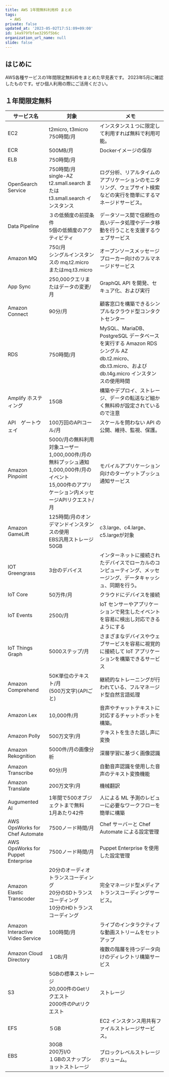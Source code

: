 ```yaml
---
title: AWS 1年間無料利用枠 まとめ
tags:
  - AWS
private: false
updated_at: '2023-05-02T17:51:09+09:00'
id: 14a979fbfae3295f5b6c
organization_url_name: null
slide: false
---
```

## はじめに
AWS各種サービスの1年間限定無料枠をまとめた早見表です。
2023年5月に確認したものです。ぜひ個人利用の際にご活用ください。

## １年間限定無料
| サービス名 | 対象 | メモ |
| --- | --- | --- |
| EC2 | t2micro, t3micro<br>750時間/月 | インスタンス１つに限定して利用すれば無料で利用可能。 |
| ECR | 500MB/月 | Dockerイメージの保存 |
| ELB | 750時間/月 |  |
| OpenSearch Service | 750時間/月<br>single-AZ t2.small.search または t3.small.search インスタンス | ログ分析、リアルタイムのアプリケーションのモニタリング、ウェブサイト検索などの実行を簡単にするマネージドサービス。 |
| Data Pipeline  | ３の低頻度の前提条件<br>5個の低頻度のアクティビティ | データソース間で信頼性の高いデータ処理やデータ移動を行うことを支援するウェブサービス |
| Amazon MQ | 750/月<br>シングルインスタンスの mq.t2.micro またはmq.t3.micro | オープンソースメッセージブローカー向けのフルマネージドサービス |
| App Sync | 250,000クエリまたはデータの変更/月 | GraphQL API を開発、セキュア化、および実行 |
| Amazon Connect | 90分/月 | 顧客窓口を構築できるシンプルなクラウド型コンタクトセンター |
| RDS | 750時間/月 | MySQL、MariaDB、PostgreSQL データベースを実行する Amazon RDS シングル AZ db.t2.micro、db.t3.micro、および db.t4g.micro インスタンスの使用時間 |
| Amplify ホスティング | 15GB | 構築やデプロイ、ストレージ、データの転送など細かく無料枠が設定されているので注意 |
| API　ゲートウェイ | 100万回のAPIコール/月 | スケールを問わない API の公開、維持、監視、保護。 |
| Amazon Pinpoint | 5000/月の無料利用対象ユーザー<br>1,000,000件/月の無料プッシュ通知<br>1,000,000件/月のイベント<br>15,000件のアプリケーション内メッセージAPIリクエスト/月 | モバイルアプリケーション向けのターゲットプッシュ通知サービス |
| Amazon GameLift | 125時間/月のオンデマンドインスタンスの使用<br>EBS汎用ストレージ 50GB | c3.large、c4.large、c5.largeが対象 |
| IOT Greengrass | 3台のデバイス | インターネットに接続されたデバイスでローカルのコンピューティング、メッセージング、データキャッシュ、同期を行う。 |
| IoT Core | 50万件/月 | クラウドにデバイスを接続 |
| IoT Events | 2500/月 | IoT センサーやアプリケーションで発生したイベントを容易に検出し対応できるようにする |
| IoT Things Graph | 5000ステップ/月 | さまざまなデバイスやウェブサービスを容易に視覚的に接続して IoT アプリケーションを構築できるサービス |
| Amazon Comprehend | 50K単位のテキスト/月<br>(500万文字)(APIごと) | 継続的なトレーニングが行われている、フルマネージド型自然言語処理 |
| Amazon Lex | 10,000件/月 | 音声やチャットテキストに対応するチャットボットを構築。 |
| Amazon Polly | 500万文字/月 | テキストを生きた話し声に変換 |
| Amazon Rekognition | 5000件/月の画像分析 | 深層学習に基づく画像認識 |
| Amazon Transcribe | 60分/月 | 自動音声認識を使用した音声のテキスト変換機能 |
| Amazon Translate | 200万文字/月 | 機械翻訳 |
| Augumented AI | 1年間で500オブジェクトまで無料<br>1月あたり42件 | 人による ML 予測のレビューに必要なワークフローを簡単に構築 |
| AWS OpsWorks for Chef Automate | 7500ノード時間/月 | Chef サーバーと Chef Automate による設定管理 |
| AWS OpsWorks for Puppet Enterprise | 7500ノード時間/月 | Puppet Enterprise を使用した設定管理 |
| Amazon Elastic Transcoder | 20分のオーディオトランスコーディング<br>20分のSDトランスコーディング<br>10分のHDトランスコーディング | 完全マネージド型メディアトランスコーディングサービス。 |
| Amazon Interactive Video Service | 100時間/月 | ライブのインタラクティブな動画ストリームをセットアップ |
| Amazon Cloud Directory | １GB/月 | 複数の階層を持つデータ向けのディレクトリ構築サービス |
| S3 | 5GBの標準ストレージ<br>20,000件のGetリクエスト<br>2000件のPutリクエスト | ストレージ |
| EFS | ５GB  | EC2 インスタンス用共有ファイルストレージサービス。 |
| EBS | 30GB<br>200万I/O<br>１GBのスナップショットストレージ | ブロックレベルストレージボリューム。 |
